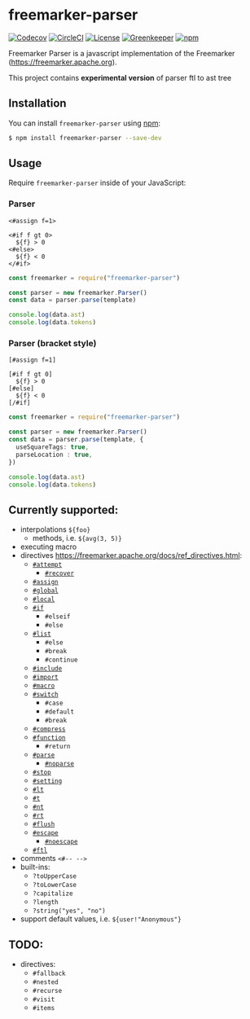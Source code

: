 # freemarker-parser

[![Codecov](https://img.shields.io/codecov/c/github/armano2/freemarker-parser.svg)](https://codecov.io/gh/armano2/freemarker-parser/tree/master)
[![CircleCI](https://img.shields.io/circleci/project/github/armano2/freemarker-parser/master.svg)](https://circleci.com/gh/armano2/freemarker-parser/tree/master)
[![License](https://img.shields.io/github/license/armano2/freemarker-parser.svg)](https://github.com/armano2/freemarker-parser/blob/master/LICENSE.md)
[![Greenkeeper](https://badges.greenkeeper.io/armano2/freemarker-parser.svg)](https://github.com/armano2/freemarker-parser/blob/master/LICENSE.md)
[![npm](https://img.shields.io/npm/v/freemarker-parser.svg)](https://www.npmjs.com/package/freemarker-parser)

Freemarker Parser is a javascript implementation of the Freemarker (https://freemarker.apache.org).

This project contains **experimental version** of parser ftl to ast tree

## Installation
You can install `freemarker-parser` using [npm](https://npmjs.com):

```bash
$ npm install freemarker-parser --save-dev
```

## Usage
Require `freemarker-parser` inside of your JavaScript:

### Parser 
```ftl
<#assign f=1>

<#if f gt 0>
  ${f} > 0
<#else>
  ${f} < 0
</#if>
```
```ts
const freemarker = require("freemarker-parser")

const parser = new freemarker.Parser()
const data = parser.parse(template)

console.log(data.ast)
console.log(data.tokens)
```

### Parser (bracket style)
```ftl
[#assign f=1]

[#if f gt 0]
  ${f} > 0
[#else]
  ${f} < 0
[/#if]
```
```ts
const freemarker = require("freemarker-parser")

const parser = new freemarker.Parser()
const data = parser.parse(template, {
  useSquareTags: true,
  parseLocation : true,
})

console.log(data.ast)
console.log(data.tokens)
```

## Currently supported:
  - interpolations `${foo}`
    - methods, i.e. `${avg(3, 5)}`
  - executing macro
  - directives https://freemarker.apache.org/docs/ref_directives.html:
    - [`#attempt`](https://freemarker.apache.org/docs/ref_directive_attempt.html)
      - [`#recover`](https://freemarker.apache.org/docs/ref_directive_recover.html)
    - [`#assign`](https://freemarker.apache.org/docs/ref_directive_assign.html)
    - [`#global`](https://freemarker.apache.org/docs/ref_directive_global.html)
    - [`#local`](https://freemarker.apache.org/docs/ref_directive_local.html)
    - [`#if`](https://freemarker.apache.org/docs/ref_directive_if.html)
      - `#elseif`
      - `#else`
    - [`#list`](https://freemarker.apache.org/docs/ref_directive_list.html)
      - `#else`
      - `#break`
      - `#continue`
    - [`#include`](https://freemarker.apache.org/docs/ref_directive_include.html)
    - [`#import`](https://freemarker.apache.org/docs/ref_directive_import.html)
    - [`#macro`](https://freemarker.apache.org/docs/ref_directive_macro.html)
    - [`#switch`](https://freemarker.apache.org/docs/ref_directive_switch.html)
      * `#case`
      * `#default`
      * `#break`
    - [`#compress`](https://freemarker.apache.org/docs/ref_directive_compress.html)
    - [`#function`](https://freemarker.apache.org/docs/ref_directive_function.html)
      - `#return`
    - [`#parse`](https://freemarker.apache.org/docs/ref_directive_parse.html)
		- [`#noparse`](https://freemarker.apache.org/docs/ref_directive_noparse.html)
    - [`#stop`](https://freemarker.apache.org/docs/ref_directive_stop.html)
    - [`#setting`](https://freemarker.apache.org/docs/ref_directive_setting.html)
    - [`#lt`](https://freemarker.apache.org/docs/ref_directive_lt.html)
    - [`#t`](https://freemarker.apache.org/docs/ref_directive_t.html)
    - [`#nt`](https://freemarker.apache.org/docs/ref_directive_nt.html)
    - [`#rt`](https://freemarker.apache.org/docs/ref_directive_rt.html)
    - [`#flush`](https://freemarker.apache.org/docs/ref_directive_flush.html)
    - [`#escape`](https://freemarker.apache.org/docs/ref_directive_escape.html)
      - [`#noescape`](https://freemarker.apache.org/docs/ref_directive_noescape.html)
    - [`#ftl`](https://freemarker.apache.org/docs/ref_directive_ftl.html)
  - comments `<#-- -->`
  - built-ins:
    - `?toUpperCase`
    - `?toLowerCase`
    - `?capitalize`
    - `?length`
    - `?string("yes", "no")`
  - support default values, i.e. `${user!"Anonymous"}`

## TODO:
  - directives:
    - `#fallback`
    - `#nested`
    - `#recurse`
    - `#visit`
    - `#items`
